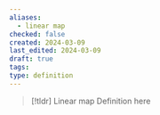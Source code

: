 ```yaml
---
aliases:
  - linear map
checked: false
created: 2024-03-09
last_edited: 2024-03-09
draft: true
tags: 
type: definition
---
```

>[!tldr] Linear map
>Definition here

